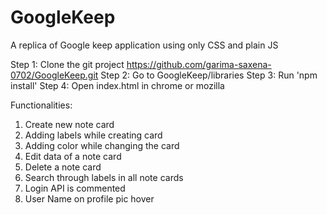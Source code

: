 # GoogleKeep
A replica of Google keep application using only CSS and plain JS

Step 1: Clone the git project  https://github.com/garima-saxena-0702/GoogleKeep.git
Step 2: Go to GoogleKeep/libraries
Step 3: Run 'npm install'
Step 4: Open index.html in chrome or mozilla 


Functionalities:
1. Create new note card
2. Adding labels while creating card
3. Adding color while changing the card
4. Edit data of a note card
5. Delete a note card
6. Search through labels in all note cards
7. Login API is commented
8. User Name on profile pic hover

